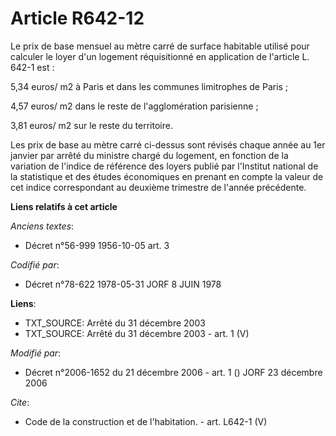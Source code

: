 # Article R642-12

Le prix de base mensuel au mètre carré de surface habitable utilisé pour calculer le loyer d'un logement réquisitionné en
application de l'article L. 642-1 est : 

5,34 euros/ m2 à Paris et dans les communes limitrophes de Paris ; 

4,57 euros/ m2 dans le reste de l'agglomération parisienne ; 

3,81 euros/ m2 sur le reste du territoire. 

Les prix de base au mètre carré ci-dessus sont révisés chaque année au 1er janvier par arrêté du ministre chargé du logement,
en fonction de la variation de l'indice de référence des loyers publié par l'Institut national de la statistique et des
études économiques en prenant en compte la valeur de cet indice correspondant au deuxième trimestre de l'année précédente.

**Liens relatifs à cet article**

_Anciens textes_:

  - Décret n°56-999 1956-10-05 art. 3

_Codifié par_:

  - Décret n°78-622 1978-05-31 JORF 8 JUIN 1978

**Liens**:

  - TXT_SOURCE: Arrêté du 31 décembre 2003
  - TXT_SOURCE: Arrêté du 31 décembre 2003 - art. 1 (V)

_Modifié par_:

  - Décret n°2006-1652 du 21 décembre 2006 - art. 1 () JORF 23 décembre 2006

_Cite_:

  - Code de la construction et de l'habitation. - art. L642-1 (V)

